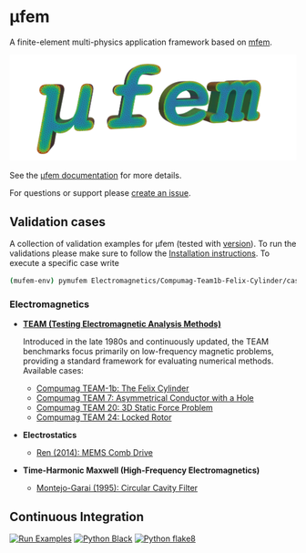 # μfem

A finite-element multi-physics application framework based on [mfem](https://mfem.org/).

![Logo](.logo.png)

See the [μfem documentation](https://raiden-numerics.github.io/mufem-doc/index.html) for more details.

For questions or support please [create an issue](https://github.com/Raiden-Numerics/mufem-release/issues/new/choose).

## Validation cases

A collection of validation examples for μfem (tested with [version](VERSION)).
To run the validations please make sure to follow the [Installation instructions](https://raiden-numerics.github.io/mufem-doc/getting_started/installation.html). To execute a specific case write

```bash
(mufem-env) pymufem Electromagnetics/Compumag-Team1b-Felix-Cylinder/case.py
```

### Electromagnetics

* [**TEAM (Testing Electromagnetic Analysis Methods)**](https://www.compumag.org/wp/team/)

  Introduced in the late 1980s and continuously updated, the TEAM benchmarks focus primarily on low-frequency magnetic problems, providing a standard framework for evaluating numerical methods. Available cases:

  - [Compumag TEAM-1b: The Felix Cylinder](Electromagnetics/Compumag-Team1b-Felix-Cylinder/README.md)
  - [Compumag TEAM 7: Asymmetrical Conductor with a Hole](Electromagnetics/Electromagnetics/Compumag-Team7-Asymmetrical-Conductor-with-a-Hole/README.md)
  - [Compumag TEAM 20: 3D Static Force Problem](Electromagnetics/Compumag-Team20-3D-Static-Force-Problem/README.md)
  - [Compumag TEAM 24: Locked Rotor](Electromagnetics/Compumag-Team24-Locked-Rotor/README.md)

* **Electrostatics**
  - [Ren (2014): MEMS Comb Drive](Electromagnetics/Ren_2014_MEMS_Comb_Drive/README.md)

* **Time-Harmonic Maxwell (High-Frequency Electromagnetics)**
  - [Montejo-Garai (1995): Circular Cavity Filter](Electromagnetics/Montejo-Garai_1995_Circular_Cavity_Filter/README.md)

## Continuous Integration

[![Run Examples](https://github.com/Raiden-Numerics/mufem-examples/actions/workflows/run_cases.yml/badge.svg)](https://github.com/Raiden-Numerics/mufem-examples/actions/workflows/run_cases.yml)
[![Python Black](https://github.com/Raiden-Numerics/mufem-examples/actions/workflows/black-check.yaml/badge.svg)](https://github.com/Raiden-Numerics/mufem-examples/actions/workflows/black-check.yaml)
[![Python flake8](https://github.com/Raiden-Numerics/mufem-examples/actions/workflows/flake8.yaml/badge.svg)](https://github.com/Raiden-Numerics/mufem-examples/actions/workflows/flake8.yaml)
